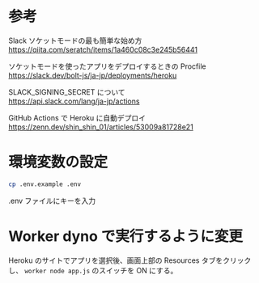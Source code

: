 # 参考

Slack ソケットモードの最も簡単な始め方  
https://qiita.com/seratch/items/1a460c08c3e245b56441

ソケットモードを使ったアプリをデプロイするときの Procfile  
https://slack.dev/bolt-js/ja-jp/deployments/heroku

SLACK_SIGNING_SECRET について  
https://api.slack.com/lang/ja-jp/actions

GitHub Actions で Heroku に自動デプロイ  
https://zenn.dev/shin_shin_01/articles/53009a81728e21

# 環境変数の設定
```bash
cp .env.example .env
```
.env ファイルにキーを入力

# Worker dyno で実行するように変更
Heroku のサイトでアプリを選択後、画面上部の Resources タブをクリックし、 ```worker node app.js``` のスイッチを ON にする。

